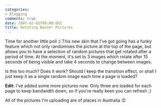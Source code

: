 ```yaml
---
categories:
- Blogging
comments: true
date: 2007-02-02T00:00:00Z
title: Rotating Banner Pictures
---
```


Time for another little poll :) This new skin that I've got going has a funky feature which not only randomises the picture at the top of the page, but allows you to have a selection of random pictures that get rotated after a period of time. At the moment, it's set to 3 images which rotate after 15 seconds of being visible and take 4 seconds to change between images.

Is this too much? Does it work? Should I keep the transition effect, or shall I just keep it as a single random image each time a page is loaded?

<strong>Edit:</strong> I've added some more pictures now. Only three are loaded for each page to keep bandwidth down, so if you're really keen you can refresh ;)

All of the pictures I'm uploading are of places in Australia :D
